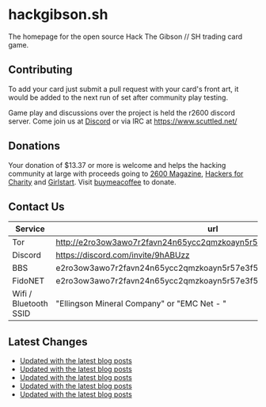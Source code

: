 # hackgibson.sh
The homepage for the open source Hack The Gibson // SH trading card game.


## Contributing

To add your card just submit a pull request with your card's front art, it would be added to the next run of set after community play testing.

Game play and discussions over the project is held the r2600 discord server. Come join us at [Discord](https://discord.com/invite/9hABUzz) or via IRC at https://www.scuttled.net/


## Donations

Your donation of $13.37 or more is welcome and helps the hacking community at large with proceeds going to [2600 Magazine](https://2600.com/), [Hackers for Charity](https://hackersforcharity.org) and [Girlstart](https://girlstart.org).  Visit [buymeacoffee](https://www.buymeacoffee.com/hackgibson.sh) to donate.


## Contact Us

Service | url
-|-
Tor | http://e2ro3ow3awo7r2favn24n65ycc2qmzkoayn5r57e3f56nvjwdcgg32ad.onion
Discord | https://discord.com/invite/9hABUzz
BBS | e2ro3ow3awo7r2favn24n65ycc2qmzkoayn5r57e3f56nvjwdcgg32ad.onion:23
FidoNET | e2ro3ow3awo7r2favn24n65ycc2qmzkoayn5r57e3f56nvjwdcgg32ad.onion:24554
Wifi / Bluetooth SSID | "Ellingson Mineral Company" or "EMC Net - <fidonet address>"

## Latest Changes
<!-- BLOG-POST-LIST:START -->
- [Updated with the latest blog posts](https://github.com/DFW2600/hackgibson.sh/commit/abb04f582d65c88eb1f6f626c0c1be090792ed6e)
- [Updated with the latest blog posts](https://github.com/DFW2600/hackgibson.sh/commit/2278fbb0e125921b4971dd861c861f87dee2fbf8)
- [Updated with the latest blog posts](https://github.com/DFW2600/hackgibson.sh/commit/e304e753f91c821372d34388c06a6f0ca034ea7c)
- [Updated with the latest blog posts](https://github.com/DFW2600/hackgibson.sh/commit/172559dc36c4e8ed93a289d21fb5620f962b66e2)
- [Updated with the latest blog posts](https://github.com/DFW2600/hackgibson.sh/commit/df828995c4d489d88135fcf6dc884c1eba1dc6fa)
<!-- BLOG-POST-LIST:END -->
